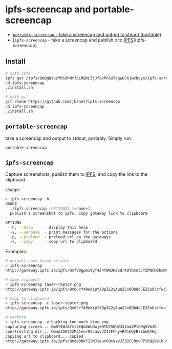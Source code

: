 # ipfs-screencap and portable-screencap

- [`portable-screencap` - take a screencap and output to stdout (portable)](portable-screencap)
- [`ipfs-screencap` - take a screencap and publish it to [IPFS](http://ipfs.io)](ipfs-screencap)

## Install

```sh
# with ipfs
ipfs get /ipfs/QmQgQYuzYRGdhNtfpLRQmL5jJfoxPnSuTzgwUJGjwcDays/ipfs-screencap
cd ipfs-screencap
./install.sh

# with git
git clone https://github.com/jbenet/ipfs-screencap
cd ipfs-screencap
./install.sh
```

## `portable-screencap`

take a screencap and output to stdout, portably. Simply run:

```
portable-screencap
```

## `ipfs-screencap`

Capture screenshots, publish them to [IPFS](http://ipfs.io), and copy the link to the clipboard.

Usage:

```sh
> ipfs-screencap -h
USAGE
  ./ipfs-screencap [OPTIONS] [<name>]
  publish a screenshot to ipfs, copy gateway link to clipboard

OPTIONS
  -h, --help     - display this help
  -v, --verbose  - print messages for the actions
  -p, --preload  - preload url on the gateways
  -c, --copy     - copy url to clipboard
```

Examples:
```sh
# default name based on date
> ipfs-screencap
http://gateway.ipfs.io/ipfs/QmfV9gpmi9yT4J4fWWJH2xdrAUYbmn3JYZPWCN5hsMnA9A/screencap.2015-07-04T01:21:00Z.png

# name argument
> ipfs-screencap laser-raptor.png
http://gateway.ipfs.io/ipfs/QmdCcY49eXipYJQpZL2yAuu2Jv8QbddJE2Zub3cfwc3aPz/laser-raptor.png

# copy to clipboard
> ipfs-screencap -c laser-raptor.png
http://gateway.ipfs.io/ipfs/QmdCcY49eXipYJQpZL2yAuu2Jv8QbddJE2Zub3cfwc3aPz/laser-raptor.png

# verbose
> ipfs-screencap -v hacking-too-much-time.png
capturing screen... QmRT4WfAYmt6EQmSWLNwjk9TU75ENV3JZum2PtGPq5V63R
constructing dir... Qmao3bK722MJ1eur89caxvJZ32FChyvRPi6QyBsibuKVEg
copying url to clipboard... copied
http://gateway.ipfs.io/ipfs/Qmao3bK722MJ1eur89caxvJZ32FChyvRPi6QyBsibuKVEg/hacking-too-much-time.png
```
